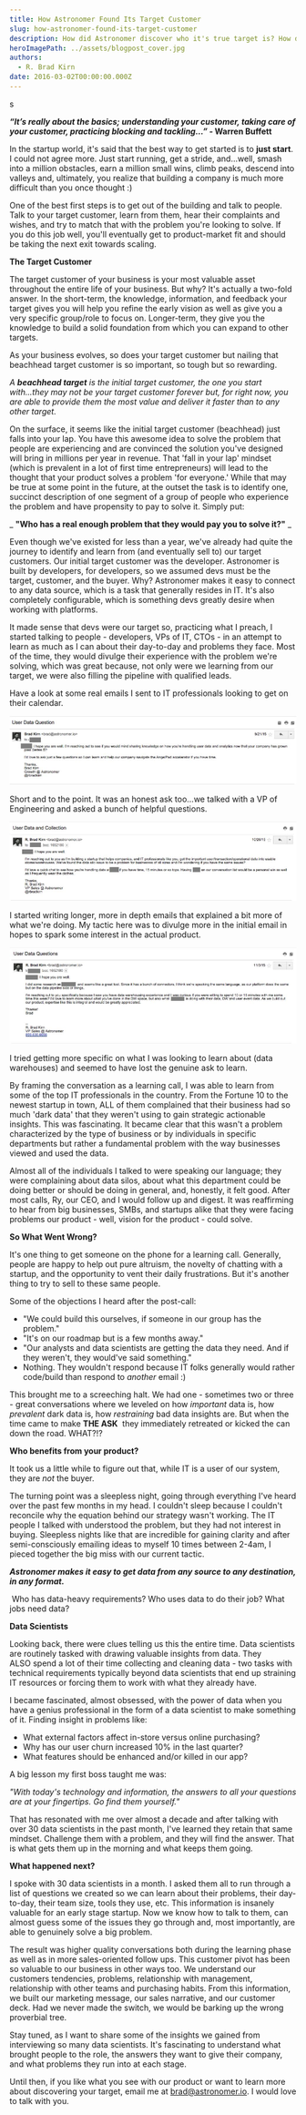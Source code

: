 ```yaml
---
title: How Astronomer Found Its Target Customer
slug: how-astronomer-found-its-target-customer
description: How did Astronomer discover who it's true target is? How did they get on calls with early targets?
heroImagePath: ../assets/blogpost_cover.jpg
authors:
  - R. Brad Kirn
date: 2016-03-02T00:00:00.000Z
---
```

<!-- markdownlint-disable-file -->s
 **_“It’s really about the basics; understanding your customer, taking care of your customer, practicing blocking and tackling…” -_ Warren Buffett**

In the startup world, it's said that the best way to get started is to **just start**. I could not agree more. Just start running, get a stride, and...well, smash into&nbsp;a million obstacles, earn&nbsp;a million small wins, climb&nbsp;peaks, descend into valleys and, ultimately, you realize that building a company is much more difficult than you once thought :)

One of the best first steps is to get out of the building and talk to people. Talk to your target customer, learn from them, hear their complaints and wishes, and try to match that with the problem you're looking to solve. If you do this job well, you'll eventually get to product-market fit and should be taking the next exit towards scaling.

**The Target Customer**

The target customer of your business is your most valuable asset throughout the entire life of your business. But why? It's actually a two-fold answer. In the short-term, the knowledge, information, and feedback your target gives you will help you refine the early vision as well as give you a very specific group/role to focus on. Longer-term, they give you the knowledge to build a solid foundation from which you can expand to other targets.

As your business evolves, so does your target customer but nailing that beachhead target customer is so important, so tough but so rewarding.

_A **beachhead target** is the initial target customer, the one you start with...they may not be your target customer forever but, for right now, you are able to provide them the most value and deliver it faster than to any other target._

On the surface, it seems like the initial target&nbsp;customer (beachhead) just falls into your lap. You have this awesome idea to solve the problem that people are experiencing and are convinced the solution you've designed will bring in millions per year in revenue. That 'fall in your lap' mindset (which is prevalent in a lot of first time entrepreneurs) will lead to the thought that your product solves a problem 'for everyone.' While that may be true at some point in the future, at the outset the task is to identify one, succinct description of one segment of a group of people who experience the problem and have propensity to pay to solve it. Simply put:

_ **"Who has a real enough problem that they would pay you to solve it?"** _

Even though we've existed for less than a year, we've already had quite the journey to identify and learn from (and eventually sell to) our target customers. Our initial target customer was the developer. Astronomer is built by developers, for developers, so we assumed devs must be the target, customer, and the buyer. Why?&nbsp;Astronomer makes it easy to connect to any data source, which is a task that generally resides in IT. It's also completely configurable, which is something devs greatly desire when working with platforms.

It made sense that devs were our target so, practicing what I preach, I started talking to people - developers, VPs of IT, CTOs - in an attempt to learn as much as I can about their day-to-day and problems they face. Most of the time, they would divulge their experience with the problem we're solving, which was great because, not only were we learning from our target, we were also filling the pipeline with qualified leads.

Have a look at some real emails I sent to IT professionals looking to get on their calendar.&nbsp;

![1.jpg](../assets/1.jpg "1.jpg")

Short and to the point. It was an honest ask too...we talked with a VP of Engineering and asked a bunch of helpful questions.

![2.jpg](../assets/2.jpg "2.jpg")

I started writing longer, more in depth emails that explained a bit more of what we're doing. My tactic here was to divulge more in the initial email in hopes to spark some interest in the actual product.

![3.jpg](../assets/3.jpg "3.jpg")

I tried getting more specific on what I was looking to learn about (data warehouses) and seemed to have lost the genuine ask to learn.

By framing the conversation as a learning call, I was able to learn from some of the top IT professionals in the country. From the Fortune 10 to the newest startup in town, ALL of them complained that their business had so much 'dark data' that they weren't&nbsp;using to gain strategic actionable insights. This was fascinating. It became clear that this wasn't a problem characterized by the type of business or by individuals in specific departments but rather a fundamental problem with the way businesses viewed and used the data.

Almost all of the individuals I talked to were speaking our language; they were complaining about data silos, about what this department could be doing better or should be doing in general, and, honestly, it felt good. After most calls, Ry, our CEO,&nbsp;and I would follow up and digest. It was reaffirming to hear from big businesses, SMBs, and startups alike that they were facing problems our product - well, vision for the product - could solve.&nbsp;

**So What Went Wrong?**

It's one thing to get someone on the phone for a learning call. Generally, people are happy to help out pure altruism, the novelty of chatting with a startup, and the opportunity to vent their daily frustrations. But it's another thing to try to sell to these same people.

Some of the objections I heard after the post-call:

- "We could build this ourselves, if someone in our group has the problem."
- "It's on our roadmap but is a few months away."
- "Our analysts and data scientists are getting the data they need. And if they weren't, they would've said something."
- Nothing. They wouldn't respond because IT folks generally would rather code/build than respond to _another_ email :)

This brought me to a screeching halt. We had one - sometimes two or three - great conversations where we leveled on how _important_ data is, how _prevalent_ dark data is, how _restraining_ bad data insights are.&nbsp;But&nbsp;when the time came to make **THE ASK** &nbsp;they immediately retreated or kicked the can down the road. WHAT?!?&nbsp;

**Who benefits from your product?**

It took us a little while to figure out that, while IT is a user of our system, they are _not_ the buyer.

The turning point was a sleepless night, going through everything I've heard over the past few months in my head. I couldn't sleep because I couldn't reconcile why&nbsp;the&nbsp;equation behind our strategy wasn't working. The IT people I talked with understood the problem, but they had not interest in buying. Sleepless nights like that are incredible for gaining clarity&nbsp;and after semi-consciously emailing ideas to myself 10 times between 2-4am, I pieced together the big miss with our current tactic.

**_Astronomer makes it easy to get data from any source to any destination, in any format._**

&nbsp;Who has data-heavy requirements? Who uses data to do their job? What jobs need data?&nbsp;

**Data Scientists** &nbsp;

Looking back, there were clues telling us this the entire time. Data scientists are routinely tasked with drawing valuable insights from data. They ALSO&nbsp;spend a lot of their time collecting and cleaning data - two tasks with technical requirements typically beyond data scientists that end up straining IT resources or forcing them to work with what they already have.

I became fascinated, almost obsessed, with the power of data when you have a genius professional in the form of a data scientist to make something of it. Finding insight in problems like:&nbsp;

- What external factors affect in-store versus online purchasing?
- Why has our user churn increased 10% in the last quarter?
- What features should be enhanced and/or killed in our app?

A big lesson my first boss taught me was:

_"With today's technology and information, the answers to all your questions are at your fingertips. Go find them yourself."_

That has resonated with me over almost a decade and after talking with over 30 data scientists in the past month, I've learned they retain that same mindset. Challenge them with a problem, and they will find the answer. That is what gets them up in the morning and what keeps them going.

**What happened next?**

I spoke&nbsp;with 30 data scientists in a month. I asked them all to run through a list of questions we created so we can learn about their problems, their day-to-day, their team size, tools they use, etc. This information is insanely valuable for an early stage startup. Now we know how to talk to them, can almost guess some of the issues they go through and, most importantly, are able to genuinely solve a big problem.

The result was higher quality conversations both during the learning phase as well as in more sales-oriented follow ups. This customer pivot has been so valuable to our business in other ways too. We understand our customers tendencies, problems, relationship with management, relationship with other teams and purchasing habits. From this information, we built our marketing message, our sales narrative, and our customer deck. Had we never made the switch, we would be barking up the wrong proverbial tree.&nbsp;

Stay tuned, as I want to share some of the insights we gained from interviewing so many data scientists. It's fascinating to understand what brought people to the role, the answers they want to give their company, and what problems they run into at each stage.

Until then, if you like what you see with our product or want to learn more about discovering your target, email me at [brad@astronomer.io](mailto:brad@astronomer.io). I would love to talk with you.

&nbsp;

